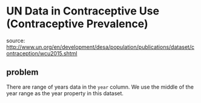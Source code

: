 # UN Data in Contraceptive Use (Contraceptive Prevalence)

source: http://www.un.org/en/development/desa/population/publications/dataset/contraception/wcu2015.shtml

## problem

There are range of years data in the `year` column. We use the middle of the year range 
as the year property in this dataset.

